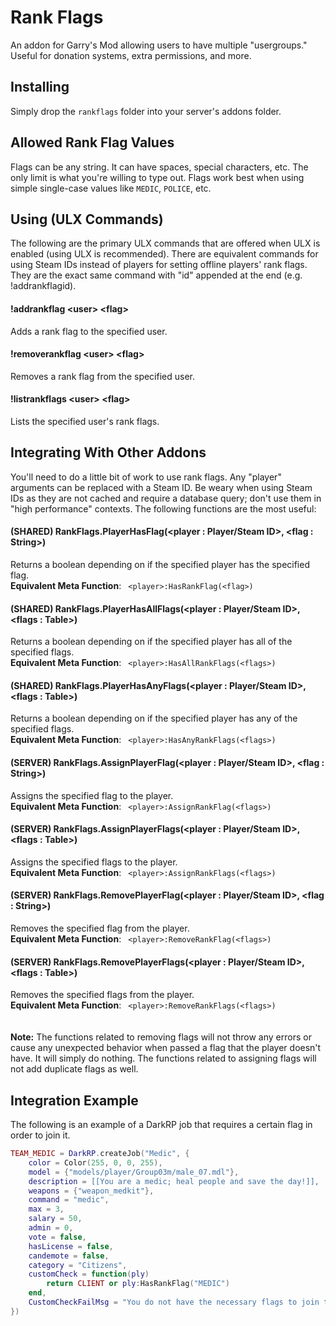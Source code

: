 # Rank Flags
An addon for Garry's Mod allowing users to have multiple "usergroups." Useful for donation systems, extra permissions, and more.

## Installing
Simply drop the `rankflags` folder into your server's addons folder.

## Allowed Rank Flag Values
Flags can be any string. It can have spaces, special characters, etc. The only limit is what you're willing to type out. Flags work best when using simple single-case values like `MEDIC`, `POLICE`, etc.

## Using (ULX Commands)
The following are the primary ULX commands that are offered when ULX is enabled (using ULX is recommended). There are equivalent commands for using Steam IDs instead of players for setting offline players' rank flags. They are the exact same command with "id" appended at the end (e.g. !addrankflagid).

#### !addrankflag \<user\> \<flag\>
Adds a rank flag to the specified user.

#### !removerankflag \<user\> \<flag\>
Removes a rank flag from the specified user.

#### !listrankflags \<user\> \<flag\>
Lists the specified user's rank flags.

## Integrating With Other Addons
You'll need to do a little bit of work to use rank flags. Any "player" arguments can be replaced with a Steam ID. Be weary when using Steam IDs as they are not cached and require a database query; don't use them in "high performance" contexts. The following functions are the most useful:

#### (SHARED) RankFlags.PlayerHasFlag(\<player : Player/Steam ID\>, \<flag : String\>)
Returns a boolean depending on if the specified player has the specified flag.
<br>
**Equivalent Meta Function**: ` <player>:HasRankFlag(<flag>)`

#### (SHARED) RankFlags.PlayerHasAllFlags(\<player : Player/Steam ID\>, \<flags : Table\>)
Returns a boolean depending on if the specified player has all of the specified flags.
<br>
**Equivalent Meta Function**: ` <player>:HasAllRankFlags(<flags>)`

#### (SHARED) RankFlags.PlayerHasAnyFlags(\<player : Player/Steam ID\>, \<flags : Table\>)
Returns a boolean depending on if the specified player has any of the specified flags.
<br>
**Equivalent Meta Function**: ` <player>:HasAnyRankFlags(<flags>)`

#### (SERVER) RankFlags.AssignPlayerFlag(\<player : Player/Steam ID\>, \<flag : String\>)
Assigns the specified flag to the player.
<br>
**Equivalent Meta Function**: ` <player>:AssignRankFlag(<flags>)`

#### (SERVER) RankFlags.AssignPlayerFlags(\<player : Player/Steam ID\>, \<flags : Table\>)
Assigns the specified flags to the player.
<br>
**Equivalent Meta Function**: ` <player>:AssignRankFlags(<flags>)`

#### (SERVER) RankFlags.RemovePlayerFlag(\<player : Player/Steam ID\>, \<flag : String\>)
Removes the specified flag from the player.
<br>
**Equivalent Meta Function**: ` <player>:RemoveRankFlag(<flags>)`

#### (SERVER) RankFlags.RemovePlayerFlags(\<player : Player/Steam ID\>, \<flags : Table\>)
Removes the specified flags from the player.
<br>
**Equivalent Meta Function**: ` <player>:RemoveRankFlags(<flags>)`
<br><br><br>
**Note:** The functions related to removing flags will not throw any errors or cause any unexpected behavior when passed a flag that the player doesn't have. It will simply do nothing. The functions related to assigning flags will not add duplicate flags as well.

## Integration Example
The following is an example of a DarkRP job that requires a certain flag in order to join it.

```lua
TEAM_MEDIC = DarkRP.createJob("Medic", {
    color = Color(255, 0, 0, 255),
    model = {"models/player/Group03m/male_07.mdl"},
    description = [[You are a medic; heal people and save the day!]],
    weapons = {"weapon_medkit"},
    command = "medic",
    max = 3,
    salary = 50,
    admin = 0,
    vote = false,
    hasLicense = false,
    candemote = false,
    category = "Citizens",
    customCheck = function(ply)
    	return CLIENT or ply:HasRankFlag("MEDIC")
    end,
    CustomCheckFailMsg = "You do not have the necessary flags to join this job. Need: MEDIC."
})
```
